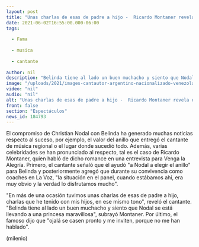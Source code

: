 ```yaml
---
layout: post
title: "Unas charlas de esas de padre a hijo -  Ricardo Montaner revela que ayudó a Nodal a elegir anillo para Belinda"
date: 2021-06-02T16:55:00.000-06:00
tags:
  
  - Fama
  
  - musica
  
  - cantante
  
author: nil
description: "Belinda tiene al lado un buen muchacho y siento que Nodal se está llevando a una princesa maravillosa, afirmó Montaner. "
image: "/uploads/2021/images-cantautor-argentino-nacionalizado-venezolano-conto.jpg"
video: "nil"
audio: "nil"
alt: "Unas charlas de esas de padre a hijo -  Ricardo Montaner revela que ayudó a Nodal a elegir anillo para Belinda"
front: false
section: "Espectáculos"
news_id: 184793
---
```


El compromiso de Christian Nodal con Belinda ha generado muchas noticias respecto al suceso, por ejemplo, el valor del anillo que entregó el cantante de música regional o el lugar donde sucedió todo. Además, varias celebridades se han pronunciado al respecto, tal es el caso de Ricardo Montaner, quien habló de dicho romance en una entrevista para Venga la Alegría. Primero, el cantante señaló que él ayudó "a Nodal a elegir el anillo" para Belinda y posteriormente agregó que durante su convivencia como coaches en La Voz, "la situación en el panel, cuando estábamos ahí, era muy obvio y la verdad lo disfrutamos mucho". 

"En más de una ocasión tuvimos unas charlas de esas de padre a hijo, charlas que he tenido con mis hijos, en ese mismo tono", reveló el cantante.  "Belinda tiene al lado un buen muchacho y siento que Nodal se está llevando a una princesa maravillosa", subrayó Montaner. Por último, el famoso dijo que "ojalá se casen pronto y me inviten, porque no me han hablado".  


(milenio)
